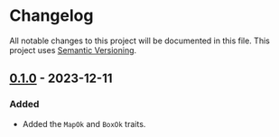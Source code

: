 # Changelog

All notable changes to this project will be documented in this file.
This project uses [Semantic Versioning](https://semver.org/spec/v2.0.0.html).

## [0.1.0] - 2023-12-11

### Added

- Added the `MapOk` and `BoxOk` traits.

[0.1.0]: https://github.com/sunsided/map-ok/releases/tag/0.1.0
